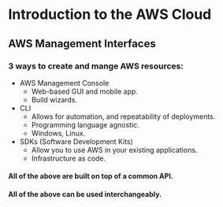 # Introduction to the AWS Cloud

## AWS Management Interfaces

### 3 ways to create and mange AWS resources:
* AWS Management Console
  * Web-based GUI and mobile app.
  * Build wizards.
* CLI
  * Allows for automation, and repeatability of deployments.
  * Programming language agnostic.
  * Windows, Linux.
* SDKs (Software Development Kits)
  * Allow you to use AWS in your existing applications.
  * Infrastructure as code.

#### All of the above are built on top of a common API.
#### All of the above can be used interchangeably.

